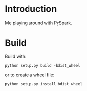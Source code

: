 # Introduction

Me playing around with PySpark.

# Build

Build with:

```
python setup.py build -bdist_wheel
```

or to create a wheel file:

```
python setup.py install bdist_wheel
```

